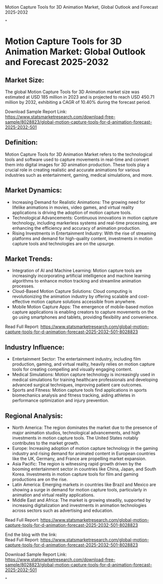 Motion Capture Tools for 3D Animation Market, Global Outlook and Forecast 2025-2032 

"<h1>Motion Capture Tools for 3D Animation Market: Global Outlook and Forecast 2025-2032</h1>

<h2>Market Size:</h2>
<p>The global Motion Capture Tools for 3D Animation market size was estimated at USD 185 million in 2023 and is projected to reach USD 450.71 million by 2032, exhibiting a CAGR of 10.40% during the forecast period.</p>
<p>Download Sample Report Link: <a href='https://www.statsmarketresearch.com/download-free-sample/8028823/global-motion-capture-tools-for-d-animation-forecast-2025-2032-501'>https://www.statsmarketresearch.com/download-free-sample/8028823/global-motion-capture-tools-for-d-animation-forecast-2025-2032-501</a></p>

<h2>Definition:</h2>
<p>Motion Capture Tools for 3D Animation Market refers to the technological tools and software used to capture movements in real-time and convert them into digital images for 3D animation production. These tools play a crucial role in creating realistic and accurate animations for various industries such as entertainment, gaming, medical simulations, and more.</p>

<h2>Market Dynamics:</h2>
<ul>
  <li>Increasing Demand for Realistic Animations: The growing need for lifelike animations in movies, video games, and virtual reality applications is driving the adoption of motion capture tools.</li>
  <li>Technological Advancements: Continuous innovations in motion capture technology, including markerless systems and real-time processing, are enhancing the efficiency and accuracy of animation production.</li>
  <li>Rising Investments in Entertainment Industry: With the rise of streaming platforms and demand for high-quality content, investments in motion capture tools and technologies are on the upsurge.</li>
</ul>

<h2>Market Trends:</h2>
<ul>
  <li>Integration of AI and Machine Learning: Motion capture tools are increasingly incorporating artificial intelligence and machine learning algorithms to enhance motion tracking and streamline animation processes.</li>
  <li>Cloud-Based Motion Capture Solutions: Cloud computing is revolutionizing the animation industry by offering scalable and cost-effective motion capture solutions accessible from anywhere.</li>
  <li>Mobile Motion Capture Apps: The emergence of mobile-based motion capture applications is enabling creators to capture movements on the go using smartphones and tablets, providing flexibility and convenience.</li>
</ul>
<p>Read Full Report: <a href='https://www.statsmarketresearch.com/global-motion-capture-tools-for-d-animation-forecast-2025-2032-501-8028823'>https://www.statsmarketresearch.com/global-motion-capture-tools-for-d-animation-forecast-2025-2032-501-8028823</a></p>

<h2>Industry Influence:</h2>
<ul>
  <li>Entertainment Sector: The entertainment industry, including film production, gaming, and virtual reality, heavily relies on motion capture tools for creating compelling and visually engaging content.</li>
  <li>Medical Simulations: Motion capture technology is increasingly used in medical simulations for training healthcare professionals and developing advanced surgical techniques, improving patient care outcomes.</li>
  <li>Sports and Fitness: Motion capture tools find applications in sports biomechanics analysis and fitness tracking, aiding athletes in performance optimization and injury prevention.</li>
</ul>

<h2>Regional Analysis:</h2>
<ul>
  <li>North America: The region dominates the market due to the presence of major animation studios, technological advancements, and high investments in motion capture tools. The United States notably contributes to the market growth.</li>
  <li>Europe: Increasing adoption of motion capture technology in the gaming industry and rising demand for animated content in European countries like the UK, Germany, and France are propelling market expansion.</li>
  <li>Asia Pacific: The region is witnessing rapid growth driven by the booming entertainment sector in countries like China, Japan, and South Korea. Investments in motion capture tools for film and gaming productions are on the rise.</li>
  <li>Latin America: Emerging markets in countries like Brazil and Mexico are showing a surge in demand for motion capture tools, particularly in animation and virtual reality applications.</li>
  <li>Middle East and Africa: The market is growing steadily, supported by increasing digitalization and investments in animation technologies across sectors such as advertising and education.</li>
</ul>
<p>Read Full Report: <a href='https://www.statsmarketresearch.com/global-motion-capture-tools-for-d-animation-forecast-2025-2032-501-8028823'>https://www.statsmarketresearch.com/global-motion-capture-tools-for-d-animation-forecast-2025-2032-501-8028823</a></p>

<p>End the blog with the link:<br>
Read Full Report: <a href='https://www.statsmarketresearch.com/global-motion-capture-tools-for-d-animation-forecast-2025-2032-501-8028823'>https://www.statsmarketresearch.com/global-motion-capture-tools-for-d-animation-forecast-2025-2032-501-8028823</a></p>
<p>Download Sample Report Link: <a href='https://www.statsmarketresearch.com/download-free-sample/8028823/global-motion-capture-tools-for-d-animation-forecast-2025-2032-501'>https://www.statsmarketresearch.com/download-free-sample/8028823/global-motion-capture-tools-for-d-animation-forecast-2025-2032-501</a></p>"
